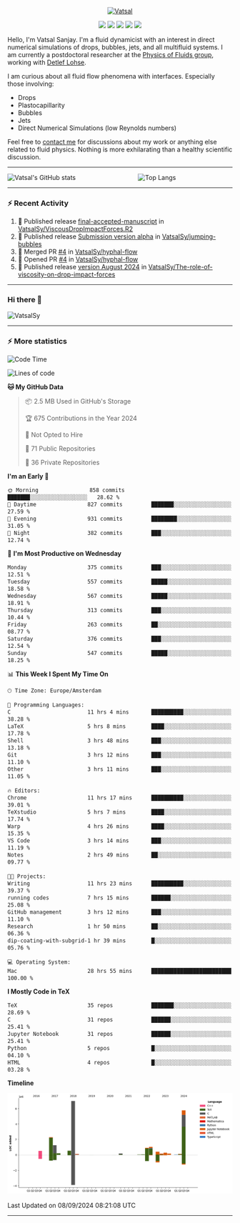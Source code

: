 <center>

[<img alt="Vatsal" width="200px" src="https://www.dropbox.com/s/dxyybgtblo8er6h/Logo_Vatsal_Vector.png?raw=1">](https://www.vatsalsanjay.com)

[<img src="https://img.shields.io/badge/googlescholar-4285F4?&style=for-the-badge&logo=googlescholar&logoColor=white">](https://scholar.google.com/citations?hl=en&user=67aQviYAAAAJ)
[<img src="https://img.shields.io/static/v1.svg?&style=for-the-badge&logo=ResearchGate&label=&message=ResearchGate&logoColor=white&color=green">](https://www.researchgate.net/profile/Vatsal-Sanjay-2)
[<img src="https://img.shields.io/badge/twitter-1DA1F2?&style=for-the-badge&logo=twitter&logoColor=white">](https://twitter.com/VatsalSanjay)
[<img src="https://img.shields.io/badge/linkedin-0A66C2?&style=for-the-badge&logo=linkedin">](https://www.linkedin.com/in/vatsalsanjay/)
[<img src="https://img.shields.io/badge/orcid-A6CE39?&style=for-the-badge&logo=orcid&logoColor=white">](https://orcid.org/0000-0002-4293-6099)

</center>

Hello, I'm Vatsal Sanjay. I'm a fluid dynamicist with an interest in direct numerical simulations of drops, bubbles, jets, and all multifluid systems. I am currently a postdoctoral researcher at the [Physics of Fluids group](https://pof.tnw.utwente.nl), working with [Detlef Lohse](https://en.wikipedia.org/wiki/Detlef_Lohse). 

I am curious about all fluid flow phenomena with interfaces. Especially those involving:

- Drops
- Plastocapillarity
- Bubbles
- Jets
- Direct Numerical Simulations (low Reynolds numbers)

Feel free to [contact me](mailto:contact@vatsalsanjay.com) for discussions about my work or anything else related to fluid physics. Nothing is more exhilarating than a healthy scientific discussion.

<!-- ![Vatsal's GitHub stats](https://github-readme-stats-xi-wine-74.vercel.app/api?username=VatsalSy&show_icons=true&theme=vision-friendly-dark)

![Top Langs](https://github-readme-stats-xi-wine-74.vercel.app/api/top-langs/?username=VatsalSy&layout=compact&theme=vision-friendly-dark) -->

---
<div style="display: flex; justify-content: space-between;">
    <img src="https://github-readme-stats-xi-wine-74.vercel.app/api?username=VatsalSy&show_icons=true&theme=vision-friendly-dark" alt="Vatsal's GitHub stats" style="width: 55%;">
    <img src="https://github-readme-stats-xi-wine-74.vercel.app/api/top-langs/?username=VatsalSy&layout=compact&theme=vision-friendly-dark" alt="Top Langs" style="width: 42%;">
</div>

---

### :zap: Recent Activity

<!--START_SECTION:activity-->
1. 🚀 Published release [final-accepted-manuscript](https://github.com/VatsalSy/ViscousDropImpactForces.R2/releases/tag/vFinal) in [VatsalSy/ViscousDropImpactForces.R2](https://github.com/VatsalSy/ViscousDropImpactForces.R2)
2. 🚀 Published release [Submission version alpha](https://github.com/VatsalSy/jumping-bubbles/releases/tag/v0) in [VatsalSy/jumping-bubbles](https://github.com/VatsalSy/jumping-bubbles)
3. 🎉 Merged PR [#4](https://github.com/VatsalSy/hyphal-flow/pull/4) in [VatsalSy/hyphal-flow](https://github.com/VatsalSy/hyphal-flow)
4. 💪 Opened PR [#4](https://github.com/VatsalSy/hyphal-flow/pull/4) in [VatsalSy/hyphal-flow](https://github.com/VatsalSy/hyphal-flow)
5. 🚀 Published release [version August 2024](https://github.com/VatsalSy/The-role-of-viscosity-on-drop-impact-forces/releases/tag/v1.0) in [VatsalSy/The-role-of-viscosity-on-drop-impact-forces](https://github.com/VatsalSy/The-role-of-viscosity-on-drop-impact-forces)
<!--END_SECTION:activity-->
---

### Hi there 👋
<p align="left"> <img src="https://komarev.com/ghpvc/?username=VatsalSy&label=Profile%20views&color=orange&style=for-the-badge" alt="VatsalSy" /> </p>

---
### :zap: More statistics

<!--START_SECTION:waka-->
![Code Time](http://img.shields.io/badge/Code%20Time-301%20hrs%207%20mins-blue)

![Lines of code](https://img.shields.io/badge/From%20Hello%20World%20I%27ve%20Written-21.1%20million%20lines%20of%20code-blue)

**🐱 My GitHub Data** 

> 📦 2.5 MB Used in GitHub's Storage 
 > 
> 🏆 675 Contributions in the Year 2024
 > 
> 🚫 Not Opted to Hire
 > 
> 📜 71 Public Repositories 
 > 
> 🔑 36 Private Repositories 
 > 
**I'm an Early 🐤** 

```text
🌞 Morning                858 commits         ███████░░░░░░░░░░░░░░░░░░   28.62 % 
🌆 Daytime                827 commits         ███████░░░░░░░░░░░░░░░░░░   27.59 % 
🌃 Evening                931 commits         ████████░░░░░░░░░░░░░░░░░   31.05 % 
🌙 Night                  382 commits         ███░░░░░░░░░░░░░░░░░░░░░░   12.74 % 
```
📅 **I'm Most Productive on Wednesday** 

```text
Monday                   375 commits         ███░░░░░░░░░░░░░░░░░░░░░░   12.51 % 
Tuesday                  557 commits         █████░░░░░░░░░░░░░░░░░░░░   18.58 % 
Wednesday                567 commits         █████░░░░░░░░░░░░░░░░░░░░   18.91 % 
Thursday                 313 commits         ███░░░░░░░░░░░░░░░░░░░░░░   10.44 % 
Friday                   263 commits         ██░░░░░░░░░░░░░░░░░░░░░░░   08.77 % 
Saturday                 376 commits         ███░░░░░░░░░░░░░░░░░░░░░░   12.54 % 
Sunday                   547 commits         █████░░░░░░░░░░░░░░░░░░░░   18.25 % 
```


📊 **This Week I Spent My Time On** 

```text
🕑︎ Time Zone: Europe/Amsterdam

💬 Programming Languages: 
C                        11 hrs 4 mins       ██████████░░░░░░░░░░░░░░░   38.28 % 
LaTeX                    5 hrs 8 mins        ████░░░░░░░░░░░░░░░░░░░░░   17.78 % 
Shell                    3 hrs 48 mins       ███░░░░░░░░░░░░░░░░░░░░░░   13.18 % 
Git                      3 hrs 12 mins       ███░░░░░░░░░░░░░░░░░░░░░░   11.10 % 
Other                    3 hrs 11 mins       ███░░░░░░░░░░░░░░░░░░░░░░   11.05 % 

🔥 Editors: 
Chrome                   11 hrs 17 mins      ██████████░░░░░░░░░░░░░░░   39.01 % 
TeXstudio                5 hrs 7 mins        ████░░░░░░░░░░░░░░░░░░░░░   17.74 % 
Warp                     4 hrs 26 mins       ████░░░░░░░░░░░░░░░░░░░░░   15.35 % 
VS Code                  3 hrs 14 mins       ███░░░░░░░░░░░░░░░░░░░░░░   11.19 % 
Notes                    2 hrs 49 mins       ██░░░░░░░░░░░░░░░░░░░░░░░   09.77 % 

🐱‍💻 Projects: 
Writing                  11 hrs 23 mins      ██████████░░░░░░░░░░░░░░░   39.37 % 
running codes            7 hrs 15 mins       ██████░░░░░░░░░░░░░░░░░░░   25.08 % 
GitHub management        3 hrs 12 mins       ███░░░░░░░░░░░░░░░░░░░░░░   11.10 % 
Research                 1 hr 50 mins        ██░░░░░░░░░░░░░░░░░░░░░░░   06.36 % 
dip-coating-with-subgrid-1 hr 39 mins        █░░░░░░░░░░░░░░░░░░░░░░░░   05.76 % 

💻 Operating System: 
Mac                      28 hrs 55 mins      █████████████████████████   100.00 % 
```

**I Mostly Code in TeX** 

```text
TeX                      35 repos            ███████░░░░░░░░░░░░░░░░░░   28.69 % 
C                        31 repos            ██████░░░░░░░░░░░░░░░░░░░   25.41 % 
Jupyter Notebook         31 repos            ██████░░░░░░░░░░░░░░░░░░░   25.41 % 
Python                   5 repos             █░░░░░░░░░░░░░░░░░░░░░░░░   04.10 % 
HTML                     4 repos             █░░░░░░░░░░░░░░░░░░░░░░░░   03.28 % 
```



**Timeline**

![Lines of Code chart](https://raw.githubusercontent.com/VatsalSy/VatsalSy/main/assets/bar_graph.png)


 Last Updated on 08/09/2024 08:21:08 UTC
<!--END_SECTION:waka-->
---
